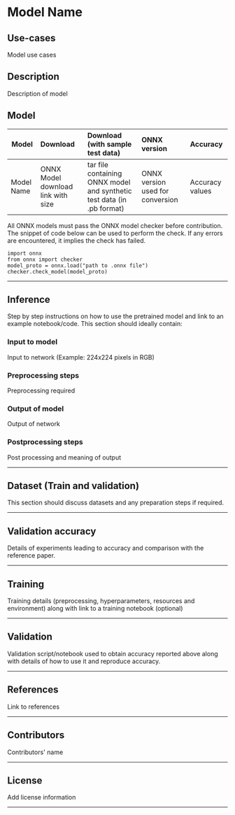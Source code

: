 # Model Name

## Use-cases
Model use cases

## Description
Description of model

## Model

 |Model        |Download  | Download (with sample test data)|ONNX version|Accuracy |
|-------------|:--------------|:--------------|:--------------|:--------------|
|Model Name       |ONNX Model download link with size  |  tar file containing ONNX model and synthetic test data (in .pb format)|ONNX version used for conversion|Accuracy values |

All ONNX models must pass the ONNX model checker before contribution. The snippet of code below can be used to perform the check. If any errors are encountered, it implies the check has failed.

```
import onnx
from onnx import checker
model_proto = onnx.load("path to .onnx file")
checker.check_model(model_proto)
```

<hr>

## Inference
Step by step instructions on how to use the pretrained model and link to an example notebook/code. This section should ideally contain:

### Input to model
Input to network (Example: 224x224 pixels in RGB)

### Preprocessing steps
Preprocessing required

### Output of model
Output of network

### Postprocessing steps
Post processing and meaning of output
<hr>

## Dataset (Train and validation)
This section should discuss datasets and any preparation steps if required.
<hr>

## Validation accuracy
Details of experiments leading to accuracy and comparison with the reference paper.
<hr>

## Training
Training details (preprocessing, hyperparameters, resources and environment) along with link to a training notebook (optional)
<hr>

## Validation
Validation script/notebook used to obtain accuracy reported above along with details of how to use it and reproduce accuracy.
<hr>

## References
Link to references
<hr>

## Contributors
Contributors' name
<hr>

## License
Add license information
<hr>
